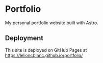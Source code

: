 # Portfolio

My personal portfolio website built with Astro.

## Deployment

This site is deployed on GitHub Pages at https://lelioncblanc.github.io/portfolio/
